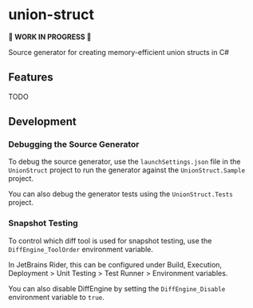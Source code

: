 # union-struct

**🚧 WORK IN PROGRESS 🚧**

Source generator for creating memory-efficient union structs in C#

## Features

TODO

## Development

### Debugging the Source Generator

To debug the source generator, use the `launchSettings.json` file in the `UnionStruct` project to run the generator against the `UnionStruct.Sample` project.

You can also debug the generator tests using the `UnionStruct.Tests` project.

### Snapshot Testing

To control which diff tool is used for snapshot testing, use the `DiffEngine_ToolOrder` environment variable.

In JetBrains Rider, this can be configured under Build, Execution, Deployment > Unit Testing > Test Runner > Environment variables.

You can also disable DiffEngine by setting the `DiffEngine_Disable` environment variable to `true`.
